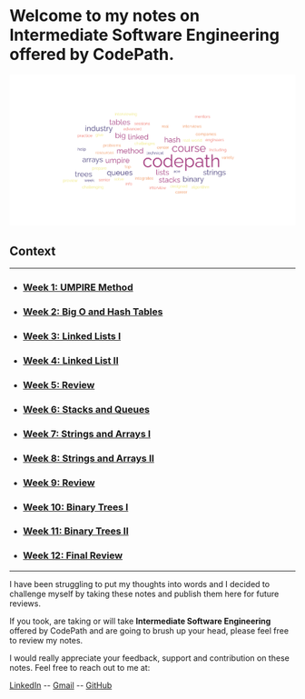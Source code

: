 <!-- Heading -->
# Welcome to my notes on __Intermediate Software Engineering__ offered by CodePath.

![wordCloud](Data/word-cloud.png)

## __Context__
---

* ### [Week 1: UMPIRE Method](Notes/Week%201%20Assignment%201%20and%202.md)
* ### [Week 2: Big O and Hash Tables](Notes/Week%202%20Assignment%201%20and%202.md)
* ### [Week 3: Linked Lists I](Notes/Week%203%20Assignment%201%20and%202.md)
* ### [Week 4: Linked List II]()
* ### [Week 5: Review]()
* ### [Week 6: Stacks and Queues]()
* ### [Week 7: Strings and Arrays I]()
* ### [Week 8: Strings and Arrays II]()
* ### [Week 9: Review]()
* ### [Week 10: Binary Trees I]()
* ### [Week 11: Binary Trees II]()
* ### [Week 12: Final Review]()
----
I have been struggling to put my thoughts into words and I decided to challenge myself by taking these notes and publish them here for future reviews.

If you took, are taking or will take __Intermediate Software Engineering__ offered by CodePath and are going to brush up your head, please feel free to review my notes.

I would really appreciate your feedback, support and contribution on these notes. Feel free to reach out to me at: 

[LinkedIn](https://www.linkedin.com/in/mukhsadr, "LinkedIn")  -- [Gmail](mukhsadr@gmail.com, "mukhsadr@gmail.com") -- [GitHub](https://github.com/mukhsadr, "GitHub")

